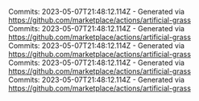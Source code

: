 Commits: 2023-05-07T21:48:12.114Z - Generated via https://github.com/marketplace/actions/artificial-grass
<br>
Commits: 2023-05-07T21:48:12.114Z - Generated via https://github.com/marketplace/actions/artificial-grass
<br>
Commits: 2023-05-07T21:48:12.114Z - Generated via https://github.com/marketplace/actions/artificial-grass
<br>
Commits: 2023-05-07T21:48:12.114Z - Generated via https://github.com/marketplace/actions/artificial-grass
<br>
Commits: 2023-05-07T21:48:12.114Z - Generated via https://github.com/marketplace/actions/artificial-grass
<br>
